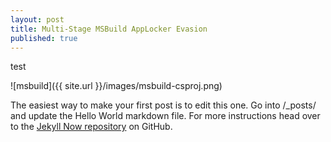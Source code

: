```yaml
---
layout: post
title: Multi-Stage MSBuild AppLocker Evasion
published: true
---
```

test

![msbuild]({{ site.url }}/images/msbuild-csproj.png)

The easiest way to make your first post is to edit this one. Go into /_posts/ and update the Hello World markdown file. For more instructions head over to the [Jekyll Now repository](https://github.com/barryclark/jekyll-now) on GitHub.
